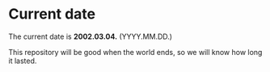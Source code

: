 # Current date

The current date is **2002.03.04.** (YYYY.MM.DD.)

This repository will be good when the world ends, so we will know how long it lasted.